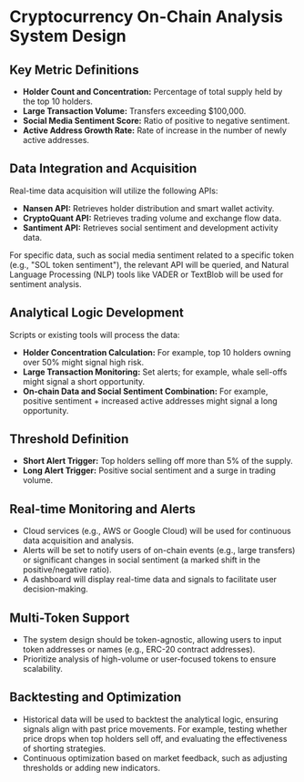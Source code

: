 # Cryptocurrency On-Chain Analysis System Design

## Key Metric Definitions

* **Holder Count and Concentration:** Percentage of total supply held by the top 10 holders.
* **Large Transaction Volume:** Transfers exceeding $100,000.
* **Social Media Sentiment Score:** Ratio of positive to negative sentiment.
* **Active Address Growth Rate:** Rate of increase in the number of newly active addresses.


## Data Integration and Acquisition

Real-time data acquisition will utilize the following APIs:

* **Nansen API:**  Retrieves holder distribution and smart wallet activity.
* **CryptoQuant API:** Retrieves trading volume and exchange flow data.
* **Santiment API:** Retrieves social sentiment and development activity data.

For specific data, such as social media sentiment related to a specific token (e.g., "SOL token sentiment"), the relevant API will be queried, and Natural Language Processing (NLP) tools like VADER or TextBlob will be used for sentiment analysis.


## Analytical Logic Development

Scripts or existing tools will process the data:

* **Holder Concentration Calculation:** For example, top 10 holders owning over 50% might signal high risk.
* **Large Transaction Monitoring:** Set alerts; for example, whale sell-offs might signal a short opportunity.
* **On-chain Data and Social Sentiment Combination:** For example, positive sentiment + increased active addresses might signal a long opportunity.


## Threshold Definition

* **Short Alert Trigger:** Top holders selling off more than 5% of the supply.
* **Long Alert Trigger:** Positive social sentiment and a surge in trading volume.


## Real-time Monitoring and Alerts

* Cloud services (e.g., AWS or Google Cloud) will be used for continuous data acquisition and analysis.
* Alerts will be set to notify users of on-chain events (e.g., large transfers) or significant changes in social sentiment (a marked shift in the positive/negative ratio).
* A dashboard will display real-time data and signals to facilitate user decision-making.


## Multi-Token Support

* The system design should be token-agnostic, allowing users to input token addresses or names (e.g., ERC-20 contract addresses).
* Prioritize analysis of high-volume or user-focused tokens to ensure scalability.


## Backtesting and Optimization

* Historical data will be used to backtest the analytical logic, ensuring signals align with past price movements. For example, testing whether price drops when top holders sell off, and evaluating the effectiveness of shorting strategies.
* Continuous optimization based on market feedback, such as adjusting thresholds or adding new indicators.
